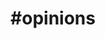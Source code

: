 ---
title                : "#opinions"
permalink            : "/tag/opinions"
tags : 
- "#opinions"
---